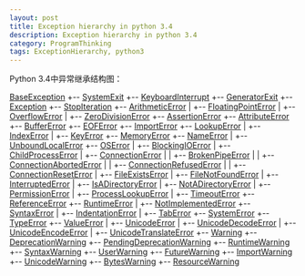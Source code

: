 ```yaml
---
layout: post
title: Exception hierarchy in python 3.4
description: Exception hierarchy in python 3.4
category: ProgramThinking
tags: ExceptionHierarchy, python3
---
```


Python 3.4中异常继承结构图：

[BaseException](https://docs.python.org/3.4/library/exceptions.html#BaseException)
 +-- [SystemExit](https://docs.python.org/3.4/library/exceptions.html#SystemExit)
 +-- [KeyboardInterrupt](https://docs.python.org/3.4/library/exceptions.html#KeyboardInterrupt)
 +-- [GeneratorExit](https://docs.python.org/3.4/library/exceptions.html#GeneratorExit)
 +-- [Exception](https://docs.python.org/3.4/library/exceptions.html#Exception)
      +-- [StopIteration](https://docs.python.org/3.4/library/exceptions.html#StopIteration)
      +-- [ArithmeticError](https://docs.python.org/3.4/library/exceptions.html#ArithmeticError)
      |    +-- [FloatingPointError](https://docs.python.org/3.4/library/exceptions.html#FloatingPointError)
      |    +-- [OverflowError](https://docs.python.org/3.4/library/exceptions.html#OverflowError)
      |    +-- [ZeroDivisionError](https://docs.python.org/3.4/library/exceptions.html#ZeroDivisionError)
      +-- [AssertionError](https://docs.python.org/3.4/library/exceptions.html#AssertionError)
      +-- [AttributeError](https://docs.python.org/3.4/library/exceptions.html#AttributeError)
      +-- [BufferError](https://docs.python.org/3.4/library/exceptions.html#BufferError)
      +-- [EOFError](https://docs.python.org/3.4/library/exceptions.html#EOFError)
      +-- [ImportError](https://docs.python.org/3.4/library/exceptions.html#ImportError)
      +-- [LookupError](https://docs.python.org/3.4/library/exceptions.html#LookupError)
      |    +-- [IndexError](https://docs.python.org/3.4/library/exceptions.html#IndexError)
      |    +-- [KeyError](https://docs.python.org/3.4/library/exceptions.html#KeyError)
      +-- [MemoryError](https://docs.python.org/3.4/library/exceptions.html#MemoryError)
      +-- [NameError](https://docs.python.org/3.4/library/exceptions.html#NameError)
      |    +-- [UnboundLocalError](https://docs.python.org/3.4/library/exceptions.html#UnboundLocalError)
      +-- [OSError](https://docs.python.org/3.4/library/exceptions.html#OSError)
      |    +-- [BlockingIOError](https://docs.python.org/3.4/library/exceptions.html#BlockingIOError)
      |    +-- [ChildProcessError](https://docs.python.org/3.4/library/exceptions.html#ChildProcessError)
      |    +-- [ConnectionError](https://docs.python.org/3.4/library/exceptions.html#ConnectionError)
      |    |    +-- [BrokenPipeError](https://docs.python.org/3.4/library/exceptions.html#BrokenPipeError)
      |    |    +-- [ConnectionAbortedError](https://docs.python.org/3.4/library/exceptions.html#ConnectionAbortedError)
      |    |    +-- [ConnectionRefusedError](https://docs.python.org/3.4/library/exceptions.html#ConnectionRefusedError)
      |    |    +-- [ConnectionResetError](https://docs.python.org/3.4/library/exceptions.html#ConnectionResetError)
      |    +-- [FileExistsError](https://docs.python.org/3.4/library/exceptions.html#FileExistsError)
      |    +-- [FileNotFoundError](https://docs.python.org/3.4/library/exceptions.html#FileNotFoundError)
      |    +-- [InterruptedError](https://docs.python.org/3.4/library/exceptions.html#InterruptedError)
      |    +-- [IsADirectoryError](https://docs.python.org/3.4/library/exceptions.html#IsADirectoryError)
      |    +-- [NotADirectoryError](https://docs.python.org/3.4/library/exceptions.html#NotADirectoryError)
      |    +-- [PermissionError](https://docs.python.org/3.4/library/exceptions.html#PermissionError)
      |    +-- [ProcessLookupError](https://docs.python.org/3.4/library/exceptions.html#ProcessLookupError)
      |    +-- [TimeoutError](https://docs.python.org/3.4/library/exceptions.html#TimeoutError)
      +-- [ReferenceError](https://docs.python.org/3.4/library/exceptions.html#ReferenceError)
      +-- [RuntimeError](https://docs.python.org/3.4/library/exceptions.html#RuntimeError)
      |    +-- [NotImplementedError](https://docs.python.org/3.4/library/exceptions.html#NotImplementedError)
      +-- [SyntaxError](https://docs.python.org/3.4/library/exceptions.html#SyntaxError)
      |    +-- [IndentationError](https://docs.python.org/3.4/library/exceptions.html#IndentationError)
      |         +-- [TabError](https://docs.python.org/3.4/library/exceptions.html#TabError)
      +-- [SystemError](https://docs.python.org/3.4/library/exceptions.html#SystemError)
      +-- [TypeError](https://docs.python.org/3.4/library/exceptions.html#TypeError)
      +-- [ValueError](https://docs.python.org/3.4/library/exceptions.html#ValueError)
      |    +-- [UnicodeError](https://docs.python.org/3.4/library/exceptions.html#UnicodeError)
      |         +-- [UnicodeDecodeError](https://docs.python.org/3.4/library/exceptions.html#UnicodeDecodeError)
      |         +-- [UnicodeEncodeError](https://docs.python.org/3.4/library/exceptions.html#UnicodeEncodeError)
      |         +-- [UnicodeTranslateError](https://docs.python.org/3.4/library/exceptions.html#UnicodeTranslateError)
      +-- [Warning](https://docs.python.org/3.4/library/exceptions.html#Warning)
           +-- [DeprecationWarning](https://docs.python.org/3.4/library/exceptions.html#DeprecationWarning)
           +-- [PendingDeprecationWarning](https://docs.python.org/3.4/library/exceptions.html#PendingDeprecationWarning)
           +-- [RuntimeWarning](https://docs.python.org/3.4/library/exceptions.html#RuntimeWarning)
           +-- [SyntaxWarning](https://docs.python.org/3.4/library/exceptions.html#SyntaxWarning)
           +-- [UserWarning](https://docs.python.org/3.4/library/exceptions.html#UserWarning)
           +-- [FutureWarning](https://docs.python.org/3.4/library/exceptions.html#FutureWarning)
           +-- [ImportWarning](https://docs.python.org/3.4/library/exceptions.html#ImportWarning)
           +-- [UnicodeWarning](https://docs.python.org/3.4/library/exceptions.html#UnicodeWarning)
           +-- [BytesWarning](https://docs.python.org/3.4/library/exceptions.html#BytesWarning)
           +-- [ResourceWarning](https://docs.python.org/3.4/library/exceptions.html#ResourceWarning)
